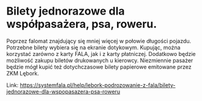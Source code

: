 # Bilety jednorazowe dla współpasażera, psa, roweru.


Poprzez falomat znajdujący się mniej więcej w połowie długości pojazdu. Potrzebne bilety wybiera się na ekranie dotykowym. Kupując, można korzystać zarówno z karty FALA, jak i z karty płatniczej. Dodatkowo będzie możliwość zakupu biletów drukowanych u kierowcy. Niezmiennie pasażer będzie mógł kupić też dotychczasowe bilety papierowe emitowane przez ZKM Lębork.




Link: https://systemfala.pl/help/lebork-podrozowanie-z-fala/bilety-jednorazowe-dla-wspopasazera-psa-roweru

